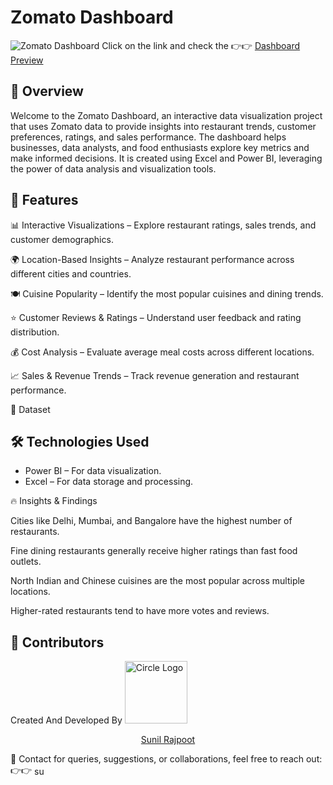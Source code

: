 # Zomato Dashboard
![Zomato Dashboard](https://github.com/user-attachments/assets/b614379c-adce-4293-aa16-6ec7d6a63fd8)
Click on the link and check the 👉👉 <a href="https://app.powerbi.com/view?r=eyJrIjoiMzcwNzdjZDUtZmMwZC00MzUwLWFhOTgtNmVjM2MwODhmZGM0IiwidCI6ImRmODY3OWNkLWE4MGUtNDVkOC05OWFjLWM4M2VkN2ZmOTVhMCJ9">Dashboard Preview</a>


## 📌 Overview

Welcome to the Zomato Dashboard, an interactive data visualization project that uses Zomato data to provide insights into restaurant trends, customer preferences, ratings, and sales performance. The dashboard helps businesses, data analysts, and food enthusiasts explore key metrics and make informed decisions. It is created using Excel and Power BI, leveraging the power of data analysis and visualization tools.


## 🚀 Features

📊 Interactive Visualizations – Explore restaurant ratings, sales trends, and customer demographics.

🌍 Location-Based Insights – Analyze restaurant performance across different cities and countries.

🍽 Cuisine Popularity – Identify the most popular cuisines and dining trends.

⭐ Customer Reviews & Ratings – Understand user feedback and rating distribution.

💰 Cost Analysis – Evaluate average meal costs across different locations.

📈 Sales & Revenue Trends – Track revenue generation and restaurant performance.


📂 Dataset



## 🛠️ Technologies Used
<ul>
 <li>Power BI – For data visualization.</li>
 <li>Excel – For data storage and processing.</li>
</ul>

🔥 Insights & Findings

Cities like Delhi, Mumbai, and Bangalore have the highest number of restaurants.

Fine dining restaurants generally receive higher ratings than fast food outlets.

North Indian and Chinese cuisines are the most popular across multiple locations.

Higher-rated restaurants tend to have more votes and reviews.

## 👥 Contributors

Created And Developed By <img src="" alt="Circle Logo" width="100" height="100">

 <p align="center"><a href="https://www.linkedin.com/in/sunilmbaedu/">Sunil Rajpoot</a></p>

📩 Contact for queries, suggestions, or collaborations, feel free to reach out: 👉👉  <a href="https://linkedin.com/in/sunilmbaedu" target="blank"><img align="center" src="https://raw.githubusercontent.com/rahuldkjain/github-profile-readme-generator/master/src/images/icons/Social/linked-in-alt.svg" alt="sunilmbaedu" height="17" width="17" /></a>

